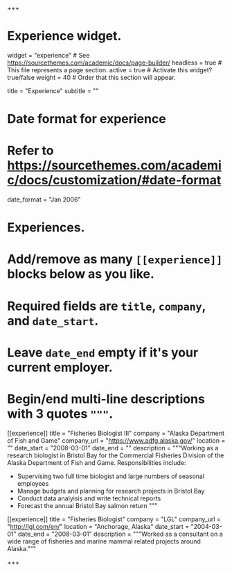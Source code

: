 +++
# Experience widget.
widget = "experience"  # See https://sourcethemes.com/academic/docs/page-builder/
headless = true  # This file represents a page section.
active = true  # Activate this widget? true/false
weight = 40  # Order that this section will appear.

title = "Experience"
subtitle = ""

# Date format for experience
#   Refer to https://sourcethemes.com/academic/docs/customization/#date-format
date_format = "Jan 2006"

# Experiences.
#   Add/remove as many `[[experience]]` blocks below as you like.
#   Required fields are `title`, `company`, and `date_start`.
#   Leave `date_end` empty if it's your current employer.
#   Begin/end multi-line descriptions with 3 quotes `"""`.
[[experience]]
  title = "Fisheries Biologist III"
  company = "Alaska Department of Fish and Game"
  company_url = "https://www.adfg.alaska.gov/"
  location = ""
  date_start = "2008-03-01"
  date_end = ""
  description = """Working as a research biologist in Bristol Bay for the Commercial Fisheries Division of the Alaska Department of Fish and Game.
  Responsibilities include:
  
  * Supervising two full time biologist and large numbers of seasonal employees
  * Manage budgets and planning for research projects in Bristol Bay
  * Conduct data analyisis and write technical reports
  * Forecast the annual Bristol Bay salmon return
  """

[[experience]]
  title = "Fisheries Biologist"
  company = "LGL"
  company_url = "http://lgl.com/en/"
  location = "Anchorage, Alaska"
  date_start = "2004-03-01"
  date_end = "2008-03-01"
  description = """Worked as a consultant on a wide range of fisheries and marine mammal related projects around Alaska."""

+++

